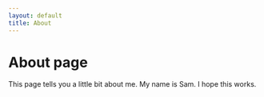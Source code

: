 ```yaml
---
layout: default
title: About
---
```

# About page

This page tells you a little bit about me. My name is Sam. I hope this works.
